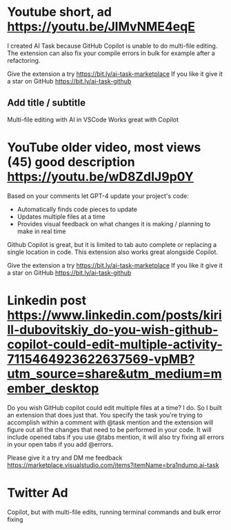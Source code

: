 # Youtube short, ad https://youtu.be/JIMvNME4eqE 
I created AI Task because GitHub Copilot is unable to do multi-file editing.
The extension can also fix your compile errors in bulk for example after a refactoring.

Give the extension a try https://bit.ly/ai-task-marketplace
If you like it give it a star on GitHub https://bit.ly/ai-task-github

## Add title / subtitle 
Multi-file editing with AI in VSCode
Works great with Copilot

# YouTube older video, most views (45) good description https://youtu.be/wD8ZdIJ9p0Y
Based on your comments let GPT-4 update your project's code:
* Automatically finds code pieces to update
* Updates multiple files at a time
* Provides visual feedback on what changes it is making / planning to make in real time

Github Copilot is great, but it is limited to tab auto complete or replacing a single location in code. This extension also works great alongside Copilot.

Give the extension a try https://bit.ly/ai-task-marketplace
If you like it give it a star on GitHub https://bit.ly/ai-task-github

# Linkedin post https://www.linkedin.com/posts/kirill-dubovitskiy_do-you-wish-github-copilot-could-edit-multiple-activity-7115464923622637569-vpMB?utm_source=share&utm_medium=member_desktop

Do you wish GitHub copilot could edit multiple files at a time? I do. So I built an extension that does just that.
You specify the task you're trying to accomplish within a comment with @task mention and the extension will figure out all the changes that need to be performed in your code. It will include opened tabs if you use @tabs mention, it will also try fixing all errors in your open tabs if you add @errors.

Please give it a try and DM me feedback https://marketplace.visualstudio.com/items?itemName=bra1ndump.ai-task

# Twitter Ad 
Copilot, but with multi-file edits, running terminal commands and bulk error fixing

